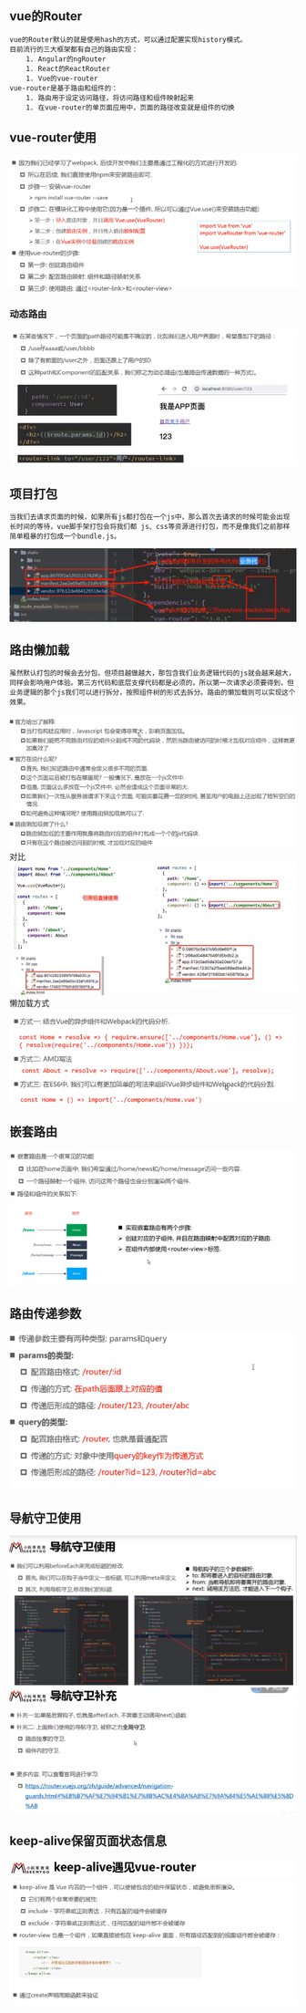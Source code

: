 ## vue的Router
    vue的Router默认的就是使用hash的方式，可以通过配置实现history模式。
    目前流行的三大框架都有自己的路由实现：
        1. Angular的ngRouter
        1. React的ReactRouter
        1. Vue的vue-router
    vue-router是基于路由和组件的：
        1. 路由用于设定访问路径，将访问路径和组件映射起来
        1. 在vue-router的单页面应用中，页面的路径改变就是组件的切换
## vue-router使用
![img_21.png](img_21.png)
### 动态路由
![img_16.png](img_16.png)
## 项目打包
    当我们去请求页面的时候，如果所有js都打包在一个js中，那么首次去请求的时候可能会出现长时间的等待，vue脚手架打包会将我们都 js、css等资源进行打包，而不是像我们之前那样简单粗暴的打包成一个bundle.js。
![img_22.png](img_22.png)    
## 路由懒加载
    虽然默认打包的时候会去分包，但项目越做越大，那包含我们业务逻辑代码的js就会越来越大，同样会影响用户体验。第三方代码和底层支撑代码都是必须的，所以第一次请求必须要得到，但业务逻辑的那个js我们可以进行拆分，按照组件树的形式去拆分。路由的懒加载则可以实现这个效果。
![img_20.png](img_20.png)    
    对比
![img_23.png](img_23.png)
    懒加载方式    
![img_24.png](img_24.png)
## 嵌套路由
![img_25.png](img_25.png)
## 路由传递参数
![img_26.png](img_26.png)
## 导航守卫使用
![img_27.png](img_27.png)    
![img_28.png](img_28.png)     
## keep-alive保留页面状态信息    
![img_29.png](img_29.png)